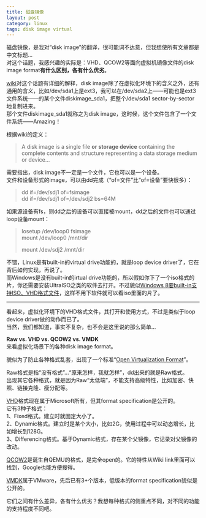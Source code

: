```yaml
---
title: 磁盘镜像
layout: post
category: linux
tags: disk image virtual
---
```


磁盘镜像，是我对“disk image”的翻译，很可能词不达意，但我想使所有文章都是中文标题...  
对这个话题，我感兴趣的实际是：VHD、QCOW2等面向虚拟机镜像文件的disk image format**有什么区别，各有什么优劣**。  

[wiki](http://en.wikipedia.org/wiki/Virtual_disk_image#Virtualization)对这个话题有详细的解释，disk image除了在虚拟化环境下的含义之外，还有通用的含义，比如/dev/sda1上是ext3，我可以在/dev/sda2上——可能也是ext3文件系统——的某个文件diskimage_sda1，把整个/dev/sda1 sector-by-sector地复制进来。  
那个文件diskimage_sda1就称之为disk image，这时候，这个文件包含了一个文件系统——Amazing！  

根据wiki的定义：

> A disk image is a single file **or storage device** containing the complete contents and structure representing a data storage medium or device...

需要指出，disk image不一定是一个文件，它也可以是一个设备。  
文件和设备形式的image，可以由dd完成（“of=文件”比“of=设备”要快很多）：  

> dd if=/dev/sdj1 of=fsimage  
> dd if=/dev/sdj1 of=/dev/sdj2 bs=64M  

如果源设备有fs，则dd之后的设备可以直接被mount，dd之后的文件也可以通过loop设备mount：  

> losetup /dev/loop0 fsimage  
> mount /dev/loop0 /mnt/dir  
>   
> mount /dev/sdj2 /mnt/dir  

不错，Linux是有built-in的virtual drive功能的，就是loop device driver了，它在背后如何实现，再说了。  
而Windows是没有built-in的irtual drive功能的，所以假如你下了一个iso格式的片，你还需要安装UltraISO之类的软件去打开。不过貌似[Windows 8要built-in支持ISO、VHD格式文件](http://blogs.msdn.com/b/b8/archive/2011/08/30/accessing-data-in-iso-and-vhd-files.aspx)，这样不用下软件就可以看iso里面的片了。  

----------

看起来，虚拟化环境下的VHD格式文件，其打开和使用方式，不过是类似于loop device driver做的动作而已了。  
当然，我们都知道，事实不复杂，也不会是这里说的那么简单...  

**Raw vs. VHD vs. QCOW2 vs. VMDK**  
来看虚拟化场景下的各种disk image format。  

貌似为了防止各种格式乱套，出现了一个标准“[Open Virtualization Format](http://en.wikipedia.org/wiki/Open_Virtualization_Format)”。  

Raw格式是指“没有格式”...“原来怎样，我就怎样”，dd出来的就是Raw格式。  
出现其它各种格式，就是因为Raw“太低端”，不能支持高级特性，比如加密、快照、链接克隆、瘦分配等。  

[VHD](http://en.wikipedia.org/wiki/VHD_\(file_format\))格式现在属于Microsoft所有，但其format specification是公开的。  
它有3种子格式：  
1、Fixed格式。建立时就固定大小了。  
2、Dynamic格式。建立时是某个大小，比如2G，使用过程中可以动态增长，比如增长到128G。  
3、Differencing格式。基于Dynamic格式，存在某个父镜像，它记录对父镜像的改动。  

[QCOW2](http://en.wikipedia.org/wiki/Qcow#qcow2)是诞生自QEMU的格式，是完全open的。它的特性从Wiki link里面可以找到，Google也能方便搜得。  

[VMDK](http://en.wikipedia.org/wiki/VMDK)属于VMware，先后已有3+个版本，低版本的format specification貌似是公开的。  

它们之间有什么差异，各有什么优劣？我想每种格式的侧重点不同，对不同的功能的支持程度不同吧。  